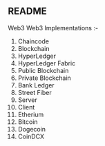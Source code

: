 ## README
Web3
Web3 Implementations :-
1) Chaincode
2) Blockchain
3) HyperLedger
4) HyperLedger Fabric
5) Public Blockchain
6) Private Blockchain
7) Bank Ledger
8) Street Fiber
9) Server
10) Client
11) Etherium
12) Bitcoin
13) Dogecoin
14) CoinDCX

